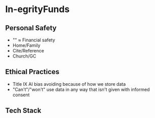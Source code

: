 # In-egrityFunds

## Personal Safety

   - "" $\approx$ Financial safety
   - Home/Family
   - Cite/Reference
   - Church/GC

## Ethical Practices

   - Title IX AI bias avoiding because of how we store data
   - "Can't"/"won't" use data in any way that isn't given with informed consent
     
## Tech Stack

[](https://stackshare.io/nlunce/in-egrityfunds#stack)
